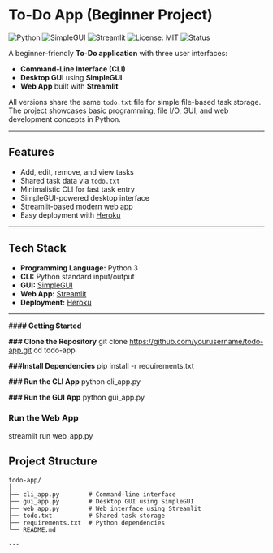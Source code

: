 # To-Do App (Beginner Project)

![Python](https://img.shields.io/badge/Python-3.x-blue)
![SimpleGUI](https://img.shields.io/badge/GUI-SimpleGUI-green)
![Streamlit](https://img.shields.io/badge/WebApp-Streamlit-orange)
![License: MIT](https://img.shields.io/badge/License-MIT-yellow.svg)
![Status](https://img.shields.io/badge/status-active-brightgreen)

A beginner-friendly **To-Do application** with three user interfaces:
- **Command-Line Interface (CLI)**
- **Desktop GUI** using **SimpleGUI**
- **Web App** built with **Streamlit**

All versions share the same `todo.txt` file for simple file-based task storage. The project showcases basic programming, file I/O, GUI, and web development concepts in Python.

---

## Features

- Add, edit, remove, and view tasks
- Shared task data via `todo.txt`
- Minimalistic CLI for fast task entry
- SimpleGUI-powered desktop interface
- Streamlit-based modern web app
- Easy deployment with [Heroku](https://Heroku.com/)

---

## Tech Stack

- **Programming Language:** Python 3
- **CLI:** Python standard input/output
- **GUI:** [SimpleGUI](https://simpleguics2pygame.readthedocs.io/)
- **Web App:** [Streamlit](https://streamlit.io/)
- **Deployment:** [Heroku](https://Heroku.com/)

---
##**## Getting Started**

**### Clone the Repository**
git clone https://github.com/yourusername/todo-app.git
cd todo-app

**###Install Dependencies**
pip install -r requirements.txt

**### Run the CLI App**
python cli_app.py

**### Run the GUI App**
python gui_app.py

### Run the Web App
streamlit run web_app.py

## Project Structure

```plaintext
todo-app/
│
├── cli_app.py        # Command-line interface
├── gui_app.py        # Desktop GUI using SimpleGUI
├── web_app.py        # Web interface using Streamlit
├── todo.txt          # Shared task storage
├── requirements.txt  # Python dependencies
└── README.md

---



